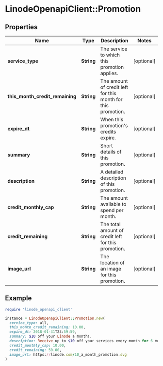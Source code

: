 # LinodeOpenapiClient::Promotion

## Properties

| Name | Type | Description | Notes |
| ---- | ---- | ----------- | ----- |
| **service_type** | **String** | The service to which this promotion applies. | [optional] |
| **this_month_credit_remaining** | **String** | The amount of credit left for this month for this promotion. | [optional] |
| **expire_dt** | **String** | When this promotion&#39;s credits expire. | [optional] |
| **summary** | **String** | Short details of this promotion. | [optional] |
| **description** | **String** | A detailed description of this promotion. | [optional] |
| **credit_monthly_cap** | **String** | The amount available to spend per month. | [optional] |
| **credit_remaining** | **String** | The total amount of credit left for this promotion. | [optional] |
| **image_url** | **String** | The location of an image for this promotion. | [optional] |

## Example

```ruby
require 'linode_openapi_client'

instance = LinodeOpenapiClient::Promotion.new(
  service_type: all,
  this_month_credit_remaining: 10.00,
  expire_dt: 2018-01-31T23:59:59,
  summary: $10 off your Linode a month!,
  description: Receive up to $10 off your services every month for 6 months! Unused credits will expire once this promotion period ends.,
  credit_monthly_cap: 10.00,
  credit_remaining: 50.00,
  image_url: https://linode.com/10_a_month_promotion.svg
)
```

